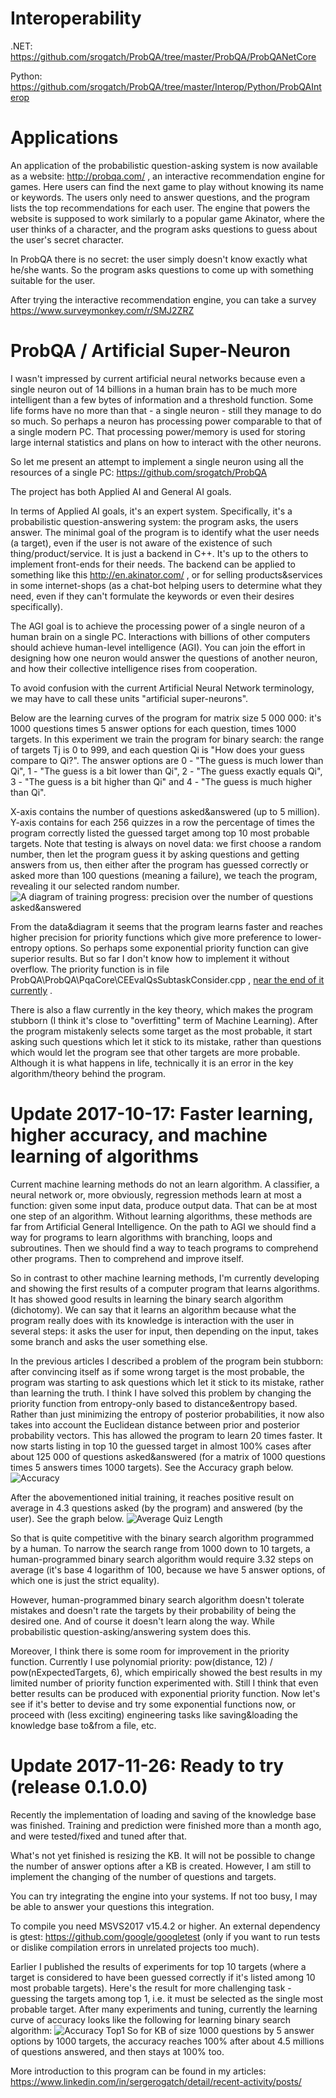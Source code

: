 # Interoperability
.NET: https://github.com/srogatch/ProbQA/tree/master/ProbQA/ProbQANetCore

Python: https://github.com/srogatch/ProbQA/tree/master/Interop/Python/ProbQAInterop

# Applications

An application of the probabilistic question-asking system is now available as a website: http://probqa.com/ , an interactive recommendation engine for games. Here users can find the next game to play without knowing its name or keywords. The users only need to answer questions, and the program lists the top recommendations for each user.
The engine that powers the website is supposed to work similarly to a popular game Akinator, where the user thinks of a character, and the program asks questions to guess about the user's secret character.

In ProbQA there is no secret: the user simply doesn't know exactly what he/she wants. So the program asks questions to come up with something suitable for the user.

After trying the interactive recommendation engine, you can take a survey https://www.surveymonkey.com/r/SMJ2ZRZ

# ProbQA / Artificial Super-Neuron
I wasn't impressed by current artificial neural networks because even a single neuron out of 14 billions in a human brain has to be much more intelligent than a few bytes of information and a threshold function. Some life forms have no more than that - a single neuron - still they manage to do so much. So perhaps a neuron has processing power comparable to that of a single modern PC. That processing power/memory is used for storing large internal statistics and plans on how to interact with the other neurons.

So let me present an attempt to implement a single neuron using all the resources of a single PC: https://github.com/srogatch/ProbQA

The project has both Applied AI and General AI goals.

In terms of Applied AI goals, it's an expert system. Specifically, it's a probabilistic question-answering system: the program asks, the users answer. The minimal goal of the program is to identify what the user needs (a target), even if the user is not aware of the existence of such thing/product/service. It is just a backend in C++. It's up to the others to implement front-ends for their needs. The backend can be applied to something like this http://en.akinator.com/ , or for selling products&services in some internet-shops (as a chat-bot helping users to determine what they need, even if they can't formulate the keywords or even their desires specifically).

The AGI goal is to achieve the processing power of a single neuron of a human brain on a single PC. Interactions with billions of other computers should achieve human-level intelligence (AGI). You can join the effort in designing how one neuron would answer the questions of another neuron, and how their collective intelligence rises from cooperation.

To avoid confusion with the current Artificial Neural Network terminology, we may have to call these units "artificial super-neurons".

Below are the learning curves of the program for matrix size 5 000 000: it's 1000 questions times 5 answer options for each question, times 1000 targets. In this experiment we train the program for binary search: the range of targets Tj is 0 to 999, and each question Qi is "How does your guess compare to Qi?". The answer options are 0 - "The guess is much lower than Qi", 1 - "The guess is a bit lower than Qi", 2 - "The guess exactly equals Qi", 3 - "The guess is a bit higher than Qi" and 4 - "The guess is much higher than Qi".

X-axis contains the number of questions asked&answered (up to 5 million). Y-axis contains for each 256 quizzes in a row the percentage of times the program correctly listed the guessed target among top 10 most probable targets. Note that testing is always on novel data: we first choose a random number, then let the program guess it by asking questions and getting answers from us, then either after the program has guessed correctly or asked more than 100 questions (meaning a failure), we teach the program, revealing it our selected random number.
![A diagram of training progress: precision over the number of questions asked&answered](https://raw.githubusercontent.com/srogatch/ProbQA/master/ProbQA/Notes/Metrics/TrainingProgress/AllPriorities.jpg)

From the data&diagram it seems that the program learns faster and reaches higher precision for priority functions which give more preference to lower-entropy options. So perhaps some exponential priority function can give superior results. But so far I don't know how to implement it without overflow. The priority function is in file ProbQA\ProbQA\PqaCore\CEEvalQsSubtaskConsider.cpp , [near the end of it currently](https://github.com/srogatch/ProbQA/blob/bb99aa26d1f27caa43a36b309a50beff6f8264ee/ProbQA/PqaCore/CEEvalQsSubtaskConsider.cpp#L111) .

There is also a flaw currently in the key theory, which makes the program stubborn (I think it's close to "overfitting" term of Machine Learning). After the program mistakenly selects some target as the most probable, it start asking such questions which let it stick to its mistake, rather than questions which would let the program see that other targets are more probable. Although it is what happens in life, technically it is an error in the key algorithm/theory behind the program.

# Update 2017-10-17: Faster learning, higher accuracy, and machine learning of algorithms
Current machine learning methods do not an learn algorithm. A classifier, a neural network or, more obviously, regression methods learn at most a function: given some input data, produce output data. That can be at most one step of an algorithm. Without learning algorithms, these methods are far from Artificial General Intelligence. On the path to AGI we should find a way for programs to learn algorithms with branching, loops and subroutines. Then we should find a way to teach programs to comprehend other programs. Then to comprehend and improve itself.

So in contrast to other machine learning methods, I'm currently developing and showing the first results of a computer program that learns algorithms. It has showed good results in learning the binary search algorithm (dichotomy). We can say that it learns an algorithm because what the program really does with its knowledge is interaction with the user in several steps: it asks the user for input, then depending on the input, takes some branch and asks the user something else.

In the previous articles I described a problem of the program bein stubborn: after convincing itself as if some wrong target is the most probable, the program was starting to ask questions which let it stick to its mistake, rather than learning the truth. I think I have solved this problem by changing the priority function from entropy-only based to distance&entropy based. Rather than just minimizing the entropy of posterior probabilities, it now also takes into account the Euclidean distance between prior and posterior probability vectors. This has allowed the program to learn 20 times faster. It now starts listing in top 10 the guessed target in almost 100% cases after about 125 000 of questions asked&answered (for a matrix of 1000 questions times 5 answers times 1000 targets). See the Accuracy graph below.
![Accuracy](https://raw.githubusercontent.com/srogatch/ProbQA/master/ProbQA/Notes/Metrics/TrainingProgress/D12_div_ET6_accuracy.jpg)

After the abovementioned initial training, it reaches positive result on average in 4.3 questions asked (by the program) and answered (by the user). See the graph below.
![Average Quiz Length](https://raw.githubusercontent.com/srogatch/ProbQA/master/ProbQA/Notes/Metrics/TrainingProgress/D12_div_ET6_quizLen.jpg)

So that is quite competitive with the binary search algorithm programmed by a human. To narrow the search range from 1000 down to 10 targets, a human-programmed binary search algorithm would require 3.32 steps on average (it's base 4 logarithm of 100, because we have 5 answer options, of which one is just the strict equality).

However, human-programmed binary search algorithm doesn't tolerate mistakes and doesn't rate the targets by their probability of being the desired one. And of course it doesn't learn along the way. While probabilistic question-asking/answering system does this.

Moreover, I think there is some room for improvement in the priority function. Currently I use polynomial priority: pow(distance, 12) / pow(nExpectedTargets, 6), which empirically showed the best results in my limited number of priority function experimented with. Still I think that even better results can be produced with exponential priority function. Now let's see if it's better to devise and try some exponential functions now, or proceed with (less exciting) engineering tasks like saving&loading the knowledge base to&from a file, etc.

# Update 2017-11-26: Ready to try (release 0.1.0.0)
Recently the implementation of loading and saving of the knowledge base was finished. Training and prediction were finished more than a month ago, and were tested/fixed and tuned after that.

What's not yet finished is resizing the KB. It will not be possible to change the number of answer options after a KB is created. However, I am still to implement the changing of the number of questions and targets.

You can try integrating the engine into your systems. If not too busy, I may be able to answer your questions this integration.

To compile you need MSVS2017 v15.4.2 or higher. An external dependency is gtest: https://github.com/google/googletest (only if you want to run tests or dislike compilation errors in unrelated projects too much).

Earlier I published the results of experiments for top 10 targets (where a target is considered to have been guessed correctly if it's listed among 10 most probable targets). Here's the result for more challenging task - guessing the targets among top 1, i.e. it must be selected as the single most probable target. After many experiments and tuning, currently the learning curve of accuracy looks like the following for learning binary search algorithm:
![Accuracy Top1](https://raw.githubusercontent.com/srogatch/ProbQA/master/ProbQA/Notes/Metrics/TrainingProgress/top1/SquareCounts/lack/best_2017-11-19.png)
So for KB of size 1000 questions by 5 answer options by 1000 targets, the accuracy reaches 100% after about 4.5 millions of questions answered, and then stays at 100% too.

More introduction to this program can be found in my articles: https://www.linkedin.com/in/sergerogatch/detail/recent-activity/posts/

